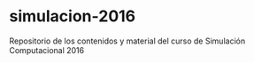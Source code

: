 # simulacion-2016
Repositorio de los contenidos y material del curso de Simulación Computacional 2016
